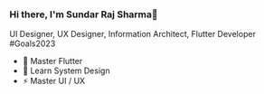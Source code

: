 ### Hi there, I'm Sundar Raj Sharma👋 <br/>
UI Designer, UX Designer, Information Architect, Flutter Developer
#Goals2023
- 🌱 Master Flutter 
- 🥅 Learn System Design
- ⚡ Master UI / UX 

